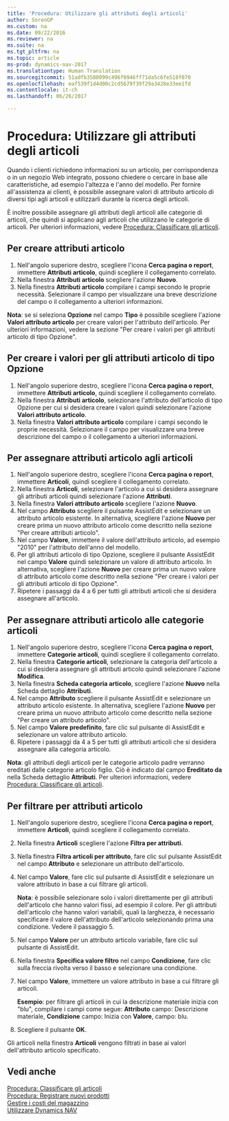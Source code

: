 ```yaml
---
title: 'Procedura: Utilizzare gli attributi degli articoli'
author: SorenGP
ms.custom: na
ms.date: 09/22/2016
ms.reviewer: na
ms.suite: na
ms.tgt_pltfrm: na
ms.topic: article
ms-prod: dynamics-nav-2017
ms.translationtype: Human Translation
ms.sourcegitcommit: 51adfb3588099c496f0946ff71da5c6fe518f070
ms.openlocfilehash: eaf539f1d4d00c2cd5679f39f29a3428e33ee1fd
ms.contentlocale: it-ch
ms.lasthandoff: 06/26/2017

---
```


# <a name="how-to-work-with-item-attributes"></a>Procedura: Utilizzare gli attributi degli articoli
Quando i clienti richiedono informazioni su un articolo, per corrispondenza o in un negozio Web integrato, possono chiedere o cercare in base alle caratteristiche, ad esempio l'altezza e l'anno del modello. Per fornire all'assistenza ai clienti, è possibile assegnare valori di attributo articolo di diversi tipi agli articoli e utilizzarli durante la ricerca degli articoli.

È inoltre possibile assegnare gli attributi degli articoli alle categorie di articoli, che quindi si applicano agli articoli che utilizzano le categorie di articoli. Per ulteriori informazioni, vedere [Procedura: Classificare gli articoli](inventory-how-categorize-items.md).

## <a name="to-create-item-attributes"></a>Per creare attributi articolo
1. Nell'angolo superiore destro, scegliere l'icona **Cerca pagina o report**, immettere **Attributi articolo**, quindi scegliere il collegamento correlato.
2. Nella finestra **Attributi articolo** scegliere l'azione **Nuovo**.
3. Nella finestra **Attributi articolo** compilare i campi secondo le proprie necessità. Selezionare il campo per visualizzare una breve descrizione del campo o il collegamento a ulteriori informazioni.

**Nota**: se si seleziona **Opzione** nel campo **Tipo** è possibile scegliere l'azione **Valori attributo articolo** per creare valori per l'attributo dell'articolo. Per ulteriori informazioni, vedere la sezione "Per creare i valori per gli attributi articolo di tipo Opzione".  

## <a name="to-create-values-for-item-attributes-of-type-option"></a>Per creare i valori per gli attributi articolo di tipo Opzione
1. Nell'angolo superiore destro, scegliere l'icona **Cerca pagina o report**, immettere **Attributi articolo**, quindi scegliere il collegamento correlato.
2. Nella finestra **Attributi articolo**, selezionare l'attributo dell'articolo di tipo Opzione per cui si desidera creare i valori quindi selezionare l'azione **Valori attributo articolo**.
3. Nella finestra **Valori attributo articolo** compilare i campi secondo le proprie necessità. Selezionare il campo per visualizzare una breve descrizione del campo o il collegamento a ulteriori informazioni.

## <a name="to-assign-item-attributes-to-items"></a>Per assegnare attributi articolo agli articoli
1. Nell'angolo superiore destro, scegliere l'icona **Cerca pagina o report**, immettere **Articoli**, quindi scegliere il collegamento correlato.
2. Nella finestra **Articoli**, selezionare l'articolo a cui si desidera assegnare gli attributi articoli quindi selezionare l'azione **Attributi**.
3. Nella finestra **Valori attributo articolo** scegliere l'azione **Nuovo**.
4. Nel campo **Attributo** scegliere il pulsante AssistEdit e selezionare un attributo articolo esistente. In alternativa, scegliere l'azione **Nuovo** per creare prima un nuovo attributo articolo come descritto nella sezione "Per creare attributi articolo".
5. Nel campo **Valore**, immettere il valore dell'attributo articolo, ad esempio "2010" per l'attributo dell'anno del modello.
6. Per gli attributi articolo di tipo Opzione, scegliere il pulsante AssistEdit nel campo **Valore** quindi selezionare un valore di attributo articolo. In alternativa, scegliere l'azione **Nuovo** per creare prima un nuovo valore di attributo articolo come descritto nella sezione "Per creare i valori per gli attributi articolo di tipo Opzione".
7. Ripetere i passaggi da 4 a 6 per tutti gli attributi articoli che si desidera assegnare all'articolo.

## <a name="to-assign-item-attributes-to-item-categories"></a>Per assegnare attributi articolo alle categorie articoli
1. Nell'angolo superiore destro, scegliere l'icona **Cerca pagina o report**, immettere **Categorie articoli**, quindi scegliere il collegamento correlato.
2. Nella finestra **Categorie articoli**, selezionare la categoria dell'articolo a cui si desidera assegnare gli attributi articolo quindi selezionare l'azione **Modifica**.
3. Nella finestra **Scheda categoria articolo**, scegliere l'azione **Nuovo** nella Scheda dettaglio **Attributi**.
4. Nel campo **Attributo** scegliere il pulsante AssistEdit e selezionare un attributo articolo esistente. In alternativa, scegliere l'azione **Nuovo** per creare prima un nuovo attributo articolo come descritto nella sezione "Per creare un attributo articolo".
5. Nel campo **Valore predefinito**, fare clic sul pulsante di AssistEdit e selezionare un valore attributo articolo.
6. Ripetere i passaggi da 4 a 5 per tutti gli attributi articoli che si desidera assegnare alla categoria articolo.

**Nota**: gli attributi degli articoli per le categorie articolo padre verranno ereditati dalle categorie articolo figlio. Ciò è indicato dal campo **Ereditato da** nella Scheda dettaglio **Attributi**. Per ulteriori informazioni, vedere [Procedura: Classificare gli articoli](inventory-how-categorize-items.md).

## <a name="to-filter-by-item-attributes"></a>Per filtrare per attributi articolo
1. Nell'angolo superiore destro, scegliere l'icona **Cerca pagina o report**, immettere **Articoli**, quindi scegliere il collegamento correlato.
2. Nella finestra **Articoli** scegliere l'azione **Filtra per attributi**.
3. Nella finestra **Filtra articoli per attributo**, fare clic sul pulsante AssistEdit nel campo **Attributo** e selezionare un attributo dell'articolo.
4. Nel campo **Valore**, fare clic sul pulsante di AssistEdit e selezionare un valore attributo in base a cui filtrare gli articoli.

    **Nota**: è possibile selezionare solo i valori direttamente per gli attributi dell'articolo che hanno valori fissi, ad esempio il colore. Per gli attributi dell'articolo che hanno valori variabili, quali la larghezza, è necessario specificare il valore dell'attributo dell'articolo selezionando prima una condizione. Vedere il passaggio 5.
5. Nel campo **Valore** per un attributo articolo variabile, fare clic sul pulsante di AssistEdit.
6. Nella finestra **Specifica valore filtro** nel campo **Condizione**, fare clic sulla freccia rivolta verso il basso e selezionare una condizione.
7. Nel campo **Valore**, immettere un valore attributo in base a cui filtrare gli articoli.

    **Esempio**: per filtrare gli articoli in cui la descrizione materiale inizia con "blu", compilare i campi come segue: **Attributo** campo: Descrizione materiale, **Condizione** campo: Inizia con **Valore**, campo: blu.
8. Scegliere il pulsante **OK**.   

Gli articoli nella finestra **Articoli** vengono filtrati in base ai valori dell'attributo articolo specificato.

## <a name="see-also"></a>Vedi anche
[Procedura: Classificare gli articoli](inventory-how-categorize-items.md)    
[Procedura: Registrare nuovi prodotti](inventory-how-register-new-products.md)  
[Gestire i costi del magazzino](inventory-manage-inventory.md)  
[Utilizzare Dynamics NAV](ui-work-product.md)

